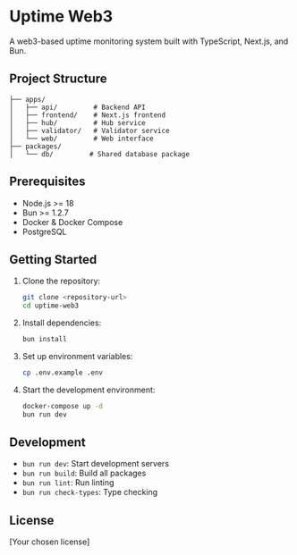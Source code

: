 # Uptime Web3

A web3-based uptime monitoring system built with TypeScript, Next.js, and Bun.

## Project Structure

```
├── apps/
│   ├── api/         # Backend API
│   ├── frontend/    # Next.js frontend
│   ├── hub/         # Hub service
│   ├── validator/   # Validator service
│   └── web/         # Web interface
├── packages/
│   └── db/         # Shared database package
```

## Prerequisites

- Node.js >= 18
- Bun >= 1.2.7
- Docker & Docker Compose
- PostgreSQL

## Getting Started

1. Clone the repository:
   ```bash
   git clone <repository-url>
   cd uptime-web3
   ```

2. Install dependencies:
   ```bash
   bun install
   ```

3. Set up environment variables:
   ```bash
   cp .env.example .env
   ```

4. Start the development environment:
   ```bash
   docker-compose up -d
   bun run dev
   ```

## Development

- `bun run dev`: Start development servers
- `bun run build`: Build all packages
- `bun run lint`: Run linting
- `bun run check-types`: Type checking

## License

[Your chosen license]

